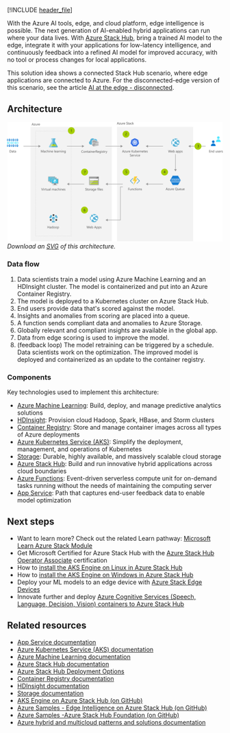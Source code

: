 [!INCLUDE [header_file](../../../includes/sol-idea-header.md)]

With the Azure AI tools, edge, and cloud platform, edge intelligence is possible. The next generation of AI-enabled hybrid applications can run where your data lives. With [Azure Stack Hub](/azure-stack/operator/azure-stack-overview), bring a trained AI model to the edge, integrate it with your applications for low-latency intelligence, and continuously feedback into a refined AI model for improved accuracy, with no tool or process changes for local applications.

This solution idea shows a connected Stack Hub scenario, where edge applications are connected to Azure. For the disconnected-edge version of this scenario, see the article [AI at the edge - disconnected](./ai-at-the-edge-disconnected.yml).

## Architecture

![Architecture diagram: AI-enabled application running at the edge with Azure Stack Hub.](../media/ai-at-the-edge.png)
*Download an [SVG](../media/ai-at-the-edge.svg) of this architecture.*

### Data flow

1. Data scientists train a model using Azure Machine Learning and an HDInsight cluster. The model is containerized and put into an Azure Container Registry.
1. The model is deployed to a Kubernetes cluster on Azure Stack Hub.
1. End users provide data that's scored against the model.
1. Insights and anomalies from scoring are placed into a queue.
1. A function sends compliant data and anomalies to Azure Storage.
1. Globally relevant and compliant insights are available in the global app.
1. Data from edge scoring is used to improve the model.
1. (feedback loop) The model retraining can be triggered by a schedule. Data scientists work on the optimization. The improved model is deployed and containerized as an update to the container registry.

### Components

Key technologies used to implement this architecture:

* [Azure Machine Learning](https://azure.microsoft.com/services/machine-learning): Build, deploy, and manage predictive analytics solutions
* [HDInsight](https://azure.microsoft.com/services/hdinsight): Provision cloud Hadoop, Spark, HBase, and Storm clusters
* [Container Registry](https://azure.microsoft.com/services/container-registry): Store and manage container images across all types of Azure deployments
* [Azure Kubernetes Service (AKS)](https://azure.microsoft.com/services/kubernetes-service): Simplify the deployment, management, and operations of Kubernetes
* [Storage](https://azure.microsoft.com/services/storage): Durable, highly available, and massively scalable cloud storage
* [Azure Stack Hub](https://azure.microsoft.com/overview/azure-stack): Build and run innovative hybrid applications across cloud boundaries
* [Azure Functions](https://azure.microsoft.com/services/functions/): Event-driven serverless compute unit for on-demand tasks running without the needs of maintaining the computing server
* [App Service](/azure/app-service/overview): Path that captures end-user feedback data to enable model optimization

## Next steps

* Want to learn more? Check out the related Learn pathway: [Microsoft Learn Azure Stack Module](/learn/modules/intro-to-azure-stack/)
* Get Microsoft Certified for Azure Stack Hub with the [Azure Stack Hub Operator Associate](/learn/certifications/azure-stack-hub-operator/) certification
* How to [install the AKS Engine on Linux in Azure Stack Hub](/azure-stack/user/azure-stack-kubernetes-aks-engine-deploy-linux)
* How to [install the AKS Engine on Windows in Azure Stack Hub](/azure-stack/user/azure-stack-kubernetes-aks-engine-deploy-windows)
* Deploy your ML models to an edge device with [Azure Stack Edge Devices](https://azure.microsoft.com/products/azure-stack/edge/#devices)
* Innovate further and deploy [Azure Cognitive Services (Speech, Language, Decision, Vision) containers to Azure Stack Hub](/azure-stack/user/azure-stack-solution-template-cognitive-services/)

## Related resources

* [App Service documentation](/azure/app-service/)
* [Azure Kubernetes Service (AKS) documentation](/azure/aks)
* [Azure Machine Learning documentation](/azure/machine-learning/service)
* [Azure Stack Hub documentation](/azure/azure-stack/user/azure-stack-solution-machine-learning)
* [Azure Stack Hub Deployment Options](/azure-stack/operator/azure-stack-overview#deployment-options)
* [Container Registry documentation](/azure/container-registry)
* [HDInsight documentation](/azure/hdinsight)
* [Storage documentation](/azure/storage)
* [AKS Engine on Azure Stack Hub (on GitHub)](https://github.com/Azure/aks-engine/blob/master/docs/topics/azure-stack.md)
* [Azure Samples - Edge Intelligence on Azure Stack Hub (on GitHub)](https://github.com/Azure-Samples/azure-intelligent-edge-patterns/tree/master/factory-ai-vision)
* [Azure Samples -Azure Stack Hub Foundation (on GitHub)](https://github.com/Azure-Samples/Azure-Stack-Hub-Foundation-Core)
* [Azure hybrid and multicloud patterns and solutions documentation](/hybrid/app-solutions/)
